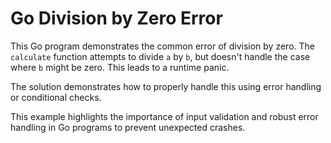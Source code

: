 # Go Division by Zero Error

This Go program demonstrates the common error of division by zero.  The `calculate` function attempts to divide `a` by `b`, but doesn't handle the case where `b` might be zero. This leads to a runtime panic.

The solution demonstrates how to properly handle this using error handling or conditional checks.

This example highlights the importance of input validation and robust error handling in Go programs to prevent unexpected crashes.